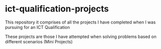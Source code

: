 # ict-qualification-projects
This repository it comprises of all the projects I have completed when I was pursuing for an ICT Qualification

These projects are those I have attempted when solving problems based on different scenarios (Mini Projects) 
